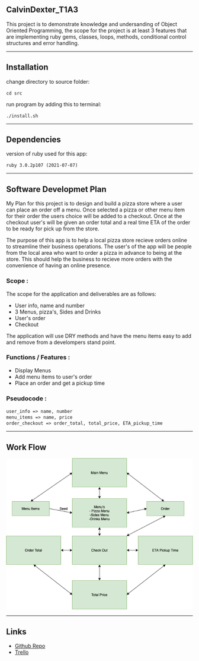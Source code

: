 ## CalvinDexter_T1A3
This project is to demonstrate knowledge and undersanding of Object Oriented Programming, the scope for the project is at least 3 features that are implementing ruby gems, classes, loops, methods, conditional control structures and error handling. 


***
## Installation
change directory to source folder:
```
cd src
```
run program by adding this to terminal:
```
./install.sh
```
***
## Dependencies
version of ruby used for this app:
```
ruby 3.0.2p107 (2021-07-07)
```
***
## Software Developmet Plan 

My Plan for this project is to design and build a pizza store where a user can place an order off a menu. Once selected a pizza or other menu item for their order the users choice will be added to a checkout. Once at the checkout user's will be given an order total and a real time ETA of the order to be ready for pick up from the store.  

The purpose of this app is to help a local pizza store recieve orders online to streamline their business operations. The user's of the app will be people from the local area who want to order a pizza in advance to being at the store. This should help the business to recieve more orders with the convenience of having an online presence.

### Scope :
The scope for the application and deliverables are as follows:
- User info, name and number
- 3 Menus, pizza's, Sides and Drinks
- User's order 
- Checkout


The application will use DRY methods and have the menu items easy to add and remove from a develompers stand point. 

### Functions / Features :
- Display Menus
- Add menu items to user's order
- Place an order and get a pickup time
### Pseudocode :
```
user_info => name, number
menu_items => name, price
order_checkout => order_total, total_price, ETA_pickup_time
```
***

## Work Flow 
![workflowchart](./docs/PizzaStoreWorkflow.drawio.png)
***
## Links
- [Github Repo](https://github.com/calvdext/CalvinDexter_T1A3)
- [Trello](https://trello.com/b/W4bT7wCQ/calvindextert1a3-terminal-application-project)